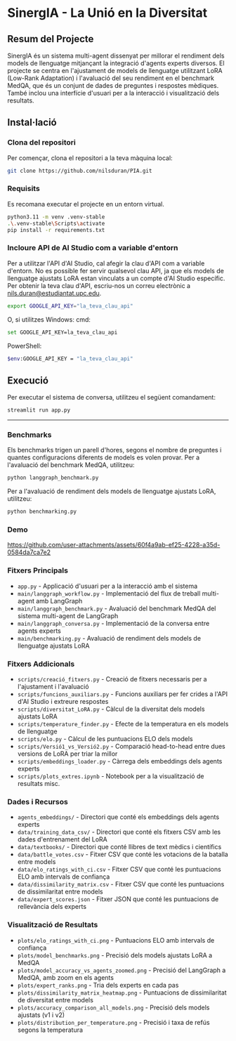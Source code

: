 # SinergIA - La Unió en la Diversitat

## Resum del Projecte
SinergIA és un sistema multi-agent dissenyat per millorar el rendiment dels models de llenguatge mitjançant la integració d'agents experts diversos. El projecte se centra en l'ajustament de models de llenguatge utilitzant LoRA (Low-Rank Adaptation) i l'avaluació del seu rendiment en el benchmark MedQA, que és un conjunt de dades de preguntes i respostes mèdiques. També inclou una interfície d'usuari per a la interacció i visualització dels resultats.

## Instal·lació
### Clona del repositori
Per començar, clona el repositori a la teva màquina local:
```bash
git clone https://github.com/nilsduran/PIA.git
```
### Requisits
Es recomana executar el projecte en un entorn virtual. 
```bash
python3.11 -m venv .venv-stable
.\.venv-stable\Scripts\activate
pip install -r requirements.txt
```
### Incloure API de AI Studio com a variable d'entorn
Per a utilitzar l'API d'AI Studio, cal afegir la clau d'API com a variable d'entorn. No es possible fer servir qualsevol clau API, ja que els models de llenguatge ajustats LoRA estan vinculats a un compte d'AI Studio específic. Per obtenir la teva clau d'API, escriu-nos un correu electrònic a <nils.duran@estudiantat.upc.edu>.
```bash
export GOOGLE_API_KEY="la_teva_clau_api"
```
O, si utilitzes Windows:
cmd:
```bash
set GOOGLE_API_KEY=la_teva_clau_api
```
PowerShell:
```bash
$env:GOOGLE_API_KEY = "la_teva_clau_api"
```

## Execució
Per executar el sistema de conversa, utilitzeu el següent comandament:
```bash
streamlit run app.py
```
---
### Benchmarks
Els benchmarks trigen un parell d'hores, segons el nombre de preguntes i quantes configuracions diferents de models es volen provar.
Per a l'avaluació del benchmark MedQA, utilitzeu:
```bash
python langgraph_benchmark.py
```
Per a l'avaluació de rendiment dels models de llenguatge ajustats LoRA, utilitzeu:
```bash
python benchmarking.py
```

### Demo

https://github.com/user-attachments/assets/60f4a9ab-ef25-4228-a35d-0584da7ca7e2

### Fitxers Principals
- `app.py` - Applicació d'usuari per a la interacció amb el sistema
- `main/langgraph_workflow.py` - Implementació del flux de treball multi-agent amb LangGraph
- `main/langgraph_benchmark.py` - Avaluació del benchmark MedQA del sistema multi-agent de LangGraph
- `main/langgraph_conversa.py` - Implementació de la conversa entre agents experts
- `main/benchmarking.py` - Avaluació de rendiment dels models de llenguatge ajustats LoRA

### Fitxers Addicionals
- `scripts/creació_fitxers.py` - Creació de fitxers necessaris per a l'ajustament i l'avaluació
- `scripts/funcions_auxiliars.py` - Funcions auxiliars per fer crides a l'API d'AI Studio i extreure respostes
- `scripts/diversitat_LoRA.py` - Càlcul de la diversitat dels models ajustats LoRA
- `scripts/temperature_finder.py` - Efecte de la temperatura en els models de llenguatge
- `scripts/elo.py` - Càlcul de les puntuacions ELO dels models
- `scripts/Versió1_vs_Versió2.py` - Comparació head-to-head entre dues versions de LoRA per triar la millor
- `scripts/embeddings_loader.py` - Càrrega dels embeddings dels agents experts
- `scripts/plots_extres.ipynb` - Notebook per a la visualització de resultats misc.

### Dades i Recursos

- `agents_embeddings/` - Directori que conté els embeddings dels agents experts
- `data/training_data_csv/` - Directori que conté els fitxers CSV amb les dades d'entrenament del LoRA
- `data/textbooks/` - Directori que conté llibres de text mèdics i científics
- `data/battle_votes.csv` - Fitxer CSV que conté les votacions de la batalla entre models
- `data/elo_ratings_with_ci.csv` - Fitxer CSV que conté les puntuacions ELO amb intervals de confiança
- `data/dissimilarity_matrix.csv` - Fitxer CSV que conté les puntuacions de dissimilaritat entre models
- `data/expert_scores.json` - Fitxer JSON que conté les puntuacions de rellevància dels experts

### Visualització de Resultats

- `plots/elo_ratings_with_ci.png` - Puntuacions ELO amb intervals de confiança
- `plots/model_benchmarks.png` - Precisió dels models ajustats LoRA a MedQA
- `plots/model_accuracy_vs_agents_zoomed.png` - Precisió del LangGraph a MedQA, amb zoom en els agents
- `plots/expert_ranks.png` - Tria dels experts en cada pas
- `plots/dissimilarity_matrix_heatmap.png` - Puntuacions de dissimilaritat de diversitat entre models
- `plots/accuracy_comparison_all_models.png` - Precisió dels models ajustats (v1 i v2)
- `plots/distribution_per_temperature.png` - Precisió i taxa de refús segons la temperatura

